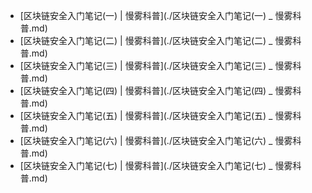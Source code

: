 * [区块链安全入门笔记(一) | 慢雾科普](./区块链安全入门笔记(一) _ 慢雾科普.md)
* [区块链安全入门笔记(二) | 慢雾科普](./区块链安全入门笔记(二) _ 慢雾科普.md)
* [区块链安全入门笔记(三) | 慢雾科普](./区块链安全入门笔记(三) _ 慢雾科普.md)
* [区块链安全入门笔记(四) | 慢雾科普](./区块链安全入门笔记(四) _ 慢雾科普.md)
* [区块链安全入门笔记(五) | 慢雾科普](./区块链安全入门笔记(五) _ 慢雾科普.md)
* [区块链安全入门笔记(六) | 慢雾科普](./区块链安全入门笔记(六) _ 慢雾科普.md)
* [区块链安全入门笔记(七) | 慢雾科普](./区块链安全入门笔记(七) _ 慢雾科普.md)